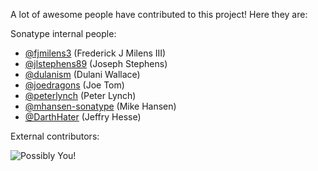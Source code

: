 <!--

    Sonatype Nexus (TM) Open Source Version
    Copyright (c) 2017-present Sonatype, Inc.
    All rights reserved. Includes the third-party code listed at http://links.sonatype.com/products/nexus/oss/attributions.

    This program and the accompanying materials are made available under the terms of the Eclipse Public License Version 1.0,
    which accompanies this distribution and is available at http://www.eclipse.org/legal/epl-v10.html.

    Sonatype Nexus (TM) Professional Version is available from Sonatype, Inc. "Sonatype" and "Sonatype Nexus" are trademarks
    of Sonatype, Inc. Apache Maven is a trademark of the Apache Software Foundation. M2eclipse is a trademark of the
    Eclipse Foundation. All other trademarks are the property of their respective owners.

-->
A lot of awesome people have contributed to this project! Here they are:

Sonatype internal people:

* [@fjmilens3](https://github.com/fjmilens3/) (Frederick J Milens III)
* [@jlstephens89](https://github.com/jlstephens89/) (Joseph Stephens)
* [@dulanism](https://github.com/dulanism/) (Dulani Wallace)
* [@joedragons](https://github.com/joedragons/) (Joe Tom)
* [@peterlynch](https://github.com/peterlynch/) (Peter Lynch)
* [@mhansen-sonatype](https://github.com/mhansen-sonatype/) (Mike Hansen)
* [@DarthHater](https://github.com/darthhater/) (Jeffry Hesse)

External contributors:

![Possibly You!](http://i.imgur.com/A3eScYul.jpg)
